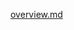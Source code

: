 [overview.md](https://raw.githubusercontent.com/rx-angular/rx-angular/main/libs/cdk/README.md ':include')
